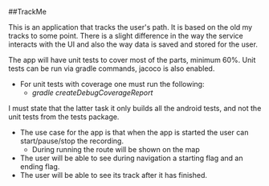 ##TrackMe

This is an application that tracks the user's path. It is based on the old my tracks to some point.
There is a slight difference in the way the service interacts with the UI and also the way data is saved and stored for the user.

The app will have unit tests to cover most of the parts, minimum 60%.
Unit tests can be run via gradle commands, jacoco is also enabled. 
- For unit tests with coverage one must run the following:
  - *gradle createDebugCoverageReport*

I must state that the latter task it only builds all the android tests, and not the unit tests from the
tests package.

* The use case for the app is that when the app is started the user can start/pause/stop the recording.
   * During running the route will be shown on the map 
* The user will be able to see during navigation a starting flag and an ending flag.
* The user will be able to see its track after it has finished.
